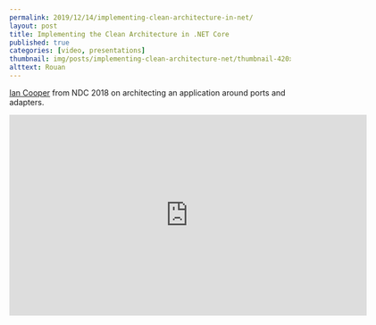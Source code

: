 ```yaml
---
permalink: 2019/12/14/implementing-clean-architecture-in-net/
layout: post
title: Implementing the Clean Architecture in .NET Core
published: true
categories: [video, presentations]
thumbnail: img/posts/implementing-clean-architecture-net/thumbnail-420x255.webp
alttext: Rouan
---
```


<a href="https://twitter.com/ian_h_cooper">Ian Cooper</a> from NDC 2018 on architecting an application around ports and adapters.

<iframe src="https://player.vimeo.com/video/282471782" width="640" height="360" frameborder="0" allow="autoplay; fullscreen" allowfullscreen></iframe>
